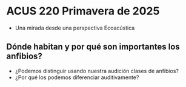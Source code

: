 # ACUS 220 Primavera de 2025

- Una mirada desde una perspectiva Ecoacústica

## Dónde habitan y por qué son importantes los anfibios?

- ¿Podemos distinguir usando nuestra audición clases de anfibios?
- ¿Por qué los podemos diferenciar auditivamente?
